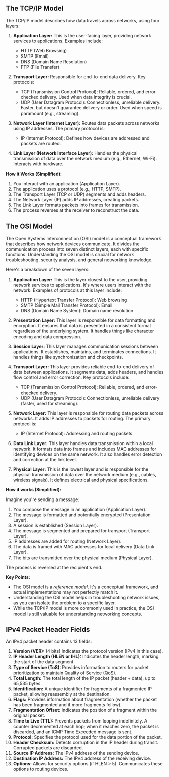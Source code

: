## The TCP/IP Model

The TCP/IP model describes how data travels across networks, using four layers:

1.  **Application Layer:** This is the user-facing layer, providing network services to applications. Examples include:
    *   HTTP (Web Browsing)
    *   SMTP (Email)
    *   DNS (Domain Name Resolution)
    *   FTP (File Transfer)

2.  **Transport Layer:** Responsible for end-to-end data delivery.  Key protocols:
    *   TCP (Transmission Control Protocol): Reliable, ordered, and error-checked delivery. Used when data integrity is crucial.
    *   UDP (User Datagram Protocol): Connectionless, unreliable delivery.  Faster, but doesn't guarantee delivery or order. Used when speed is paramount (e.g., streaming).

3.  **Network Layer (Internet Layer):** Routes data packets across networks using IP addresses. The primary protocol is:
    *   IP (Internet Protocol): Defines how devices are addressed and packets are routed.

4.  **Link Layer (Network Interface Layer):** Handles the physical transmission of data over the network medium (e.g., Ethernet, Wi-Fi).  Interacts with hardware.

**How it Works (Simplified):**

1.  You interact with an application (Application Layer).
2.  The application uses a protocol (e.g., HTTP, SMTP).
3.  The Transport Layer (TCP or UDP) segments and adds headers.
4.  The Network Layer (IP) adds IP addresses, creating packets.
5.  The Link Layer formats packets into frames for transmission.
6.  The process reverses at the receiver to reconstruct the data.

## The OSI Model

The Open Systems Interconnection (OSI) model is a conceptual framework that describes how network devices communicate. It divides the communication process into seven distinct layers, each with specific functions. Understanding the OSI model is crucial for network troubleshooting, security analysis, and general networking knowledge.

Here's a breakdown of the seven layers:

1.  **Application Layer:** This is the layer closest to the user, providing network services to applications. It's where users interact with the network. Examples of protocols at this layer include:
    *   HTTP (Hypertext Transfer Protocol): Web browsing
    *   SMTP (Simple Mail Transfer Protocol): Email
    *   DNS (Domain Name System): Domain name resolution

2.  **Presentation Layer:** This layer is responsible for data formatting and encryption. It ensures that data is presented in a consistent format regardless of the underlying system.  It handles things like character encoding and data compression.

3.  **Session Layer:** This layer manages communication sessions between applications. It establishes, maintains, and terminates connections.  It handles things like synchronization and checkpoints.

4.  **Transport Layer:** This layer provides reliable end-to-end delivery of data between applications. It segments data, adds headers, and handles flow control and error correction.  Key protocols include:
    *   TCP (Transmission Control Protocol): Reliable, ordered, and error-checked delivery.
    *   UDP (User Datagram Protocol): Connectionless, unreliable delivery (faster, used for streaming).

5.  **Network Layer:** This layer is responsible for routing data packets across networks. It adds IP addresses to packets for routing. The primary protocol is:
    *   IP (Internet Protocol): Addressing and routing packets.

6.  **Data Link Layer:** This layer handles data transmission within a local network. It formats data into frames and includes MAC addresses for identifying devices on the same network.  It also handles error detection and correction at the link level.

7.  **Physical Layer:** This is the lowest layer and is responsible for the physical transmission of data over the network medium (e.g., cables, wireless signals). It defines electrical and physical specifications.

**How it works (Simplified):**

Imagine you're sending a message:

1.  You compose the message in an application (Application Layer).
2.  The message is formatted and potentially encrypted (Presentation Layer).
3.  A session is established (Session Layer).
4.  The message is segmented and prepared for transport (Transport Layer).
5.  IP addresses are added for routing (Network Layer).
6.  The data is framed with MAC addresses for local delivery (Data Link Layer).
7.  The bits are transmitted over the physical medium (Physical Layer).

The process is reversed at the recipient's end.

**Key Points:**

*   The OSI model is a *reference model*.  It's a conceptual framework, and actual implementations may not perfectly match it.
*   Understanding the OSI model helps in troubleshooting network issues, as you can isolate the problem to a specific layer.
*   While the TCP/IP model is more commonly used in practice, the OSI model is still valuable for understanding networking concepts.

## IPv4 Packet Header Fields

An IPv4 packet header contains 13 fields:

1.  **Version (VER):** (4 bits) Indicates the protocol version (IPv4 in this case).
2.  **IP Header Length (HLEN or IHL):**  Indicates the header length, marking the start of the data segment.
3.  **Type of Service (ToS):**  Provides information to routers for packet prioritization to maintain Quality of Service (QoS).
4.  **Total Length:** The total length of the IP packet (header + data), up to 65,535 bytes.
5.  **Identification:** A unique identifier for fragments of a fragmented IP packet, allowing reassembly at the destination.
6.  **Flags:** Provides information about fragmentation (whether the packet has been fragmented and if more fragments follow).
7.  **Fragmentation Offset:** Indicates the position of a fragment within the original packet.
8.  **Time to Live (TTL):** Prevents packets from looping indefinitely.  A counter decremented at each hop; when it reaches zero, the packet is discarded, and an ICMP Time Exceeded message is sent.
9.  **Protocol:** Specifies the protocol used for the data portion of the packet.
10. **Header Checksum:** Detects corruption in the IP header during transit. Corrupted packets are discarded.
11. **Source IP Address:** The IPv4 address of the sending device.
12. **Destination IP Address:** The IPv4 address of the receiving device.
13. **Options:** Allows for security options (if HLEN > 5). Communicates these options to routing devices.
